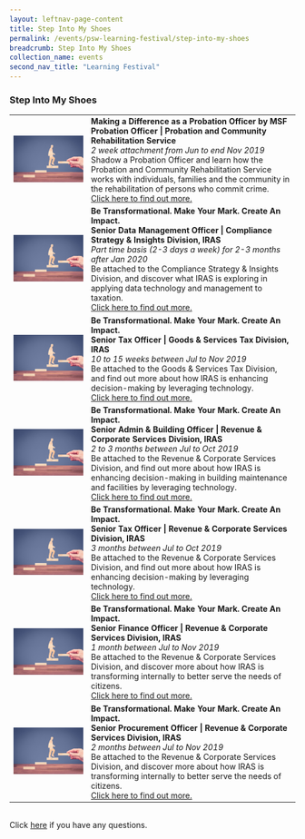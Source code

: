 ```yaml
---
layout: leftnav-page-content
title: Step Into My Shoes
permalink: /events/psw-learning-festival/step-into-my-shoes
breadcrumb: Step Into My Shoes
collection_name: events
second_nav_title: "Learning Festival"
---
```


<!--
---
layout: simple-page
title: learning festival
permalink: /learning-festival/step-into-my-shoes
breadcrumb: Learning Festival
---
-->
### Step Into My Shoes

<table>
  <tr>
    <td>
     <a href="/events/learning-journeys/event-details/MaDaaPO"> <img src="/images/Stepup.jpg" /></a>
    </td>
    <td>
      <b>Making a Difference as a Probation Officer by MSF</b>
      <b><br>Probation Officer  | Probation and Community Rehabilitation Service</b>
      <i><br>2 week attachment from Jun to end Nov 2019</i>
      <br>Shadow a Probation Officer and learn how the Probation and Community Rehabilitation Service works with individuals, families and the community in the rehabilitation of persons who commit crime.
       <br><a href="/events/learning-journeys/event-details/MaDaaPO">Click here to find out more.</a>
    </td>
  </tr>
 <tr>
    <td>
     <a href="/events/learning-journeys/event-details/IRAS1"> <img src="/images/Stepup.jpg" /></a>
    </td>
    <td>
      <b>Be Transformational. Make Your Mark. Create An Impact.</b>
      <b><br>Senior Data Management Officer | Compliance Strategy & Insights Division, IRAS</b>
      <i><br>Part time basis (2-3 days a week) for 2-3 months after Jan 2020</i>
      <br>Be attached to the Compliance Strategy & Insights Division, and discover what IRAS is exploring in applying data technology and management to taxation.
      <br><a href="/events/learning-journeys/event-details/IRAS1">Click here to find out more.</a>
    </td>
  </tr>
   <tr>
    <td>
     <a href="/events/learning-journeys/event-details/IRAS2"> <img src="/images/Stepup.jpg" /></a>
    </td>
    <td>
      <b>Be Transformational. Make Your Mark. Create An Impact.</b>
      <b><br>Senior Tax Officer | Goods & Services Tax Division, IRAS</b>
      <i><br>10 to 15 weeks between Jul to Nov 2019</i>
      <br>Be attached to the Goods & Services Tax Division, and find out more about how IRAS is enhancing decision-making by leveraging technology.
      <br><a href="/events/learning-journeys/event-details/IRAS2">Click here to find out more.</a>
    </td>
  </tr>
  <tr>
    <td>
     <a href="/events/learning-journeys/event-details/IRAS3"> <img src="/images/Stepup.jpg" /></a>
    </td>
    <td>
      <b>Be Transformational. Make Your Mark. Create An Impact.</b>
      <b><br>Senior Admin & Building Officer | Revenue & Corporate Services Division, IRAS</b>
      <i><br>2 to 3 months between Jul to Oct 2019</i>
      <br>Be attached to the Revenue & Corporate Services Division, and find out more about how IRAS is enhancing decision-making in building maintenance and facilities by leveraging technology.
      <br><a href="/events/learning-journeys/event-details/IRAS3">Click here to find out more.</a>
    </td>
  </tr>
    <tr>
    <td>
     <a href="/events/learning-journeys/event-details/IRAS4"> <img src="/images/Stepup.jpg" /></a>
    </td>
    <td>
      <b>Be Transformational. Make Your Mark. Create An Impact.</b>
      <b><br>Senior Tax Officer | Revenue & Corporate Services Division, IRAS</b>
      <i><br>3 months between Jul to Oct 2019</i>
      <br>Be attached to the Revenue & Corporate Services Division, and find out more about how IRAS is enhancing decision-making by leveraging technology.
      <br><a href="/events/learning-journeys/event-details/IRAS4">Click here to find out more.</a>
    </td>
  </tr>
  <tr>
    <td>
     <a href="/events/learning-journeys/event-details/IRAS5"> <img src="/images/Stepup.jpg" /></a>
    </td>
    <td>
      <b>Be Transformational. Make Your Mark. Create An Impact.</b>
      <b><br>Senior Finance Officer | Revenue & Corporate Services Division, IRAS</b>
      <i><br>1 month between Jul to Nov 2019</i>
      <br>Be attached to the Revenue & Corporate Services Division, and discover more about how IRAS is transforming internally to better serve the needs of citizens.
      <br><a href="/events/learning-journeys/event-details/IRAS5">Click here to find out more.</a>
    </td>
  </tr>
  <tr>
    <td>
     <a href="/events/learning-journeys/event-details/IRAS6"> <img src="/images/Stepup.jpg" /></a>
    </td>
    <td>
      <b>Be Transformational. Make Your Mark. Create An Impact.</b>
      <b><br>Senior Procurement Officer | Revenue & Corporate Services Division, IRAS</b>
      <i><br>2 months between Jul to Nov 2019</i>
      <br>Be attached to the Revenue & Corporate Services Division, and discover more about how IRAS is transforming internally to better serve the needs of citizens.
      <br><a href="/events/learning-journeys/event-details/IRAS6">Click here to find out more.</a>
    </td>
  </tr>
</table>

<br> Click [here](/events/learning-festival/faq-step-into-my-shoes) if you have any questions. 
